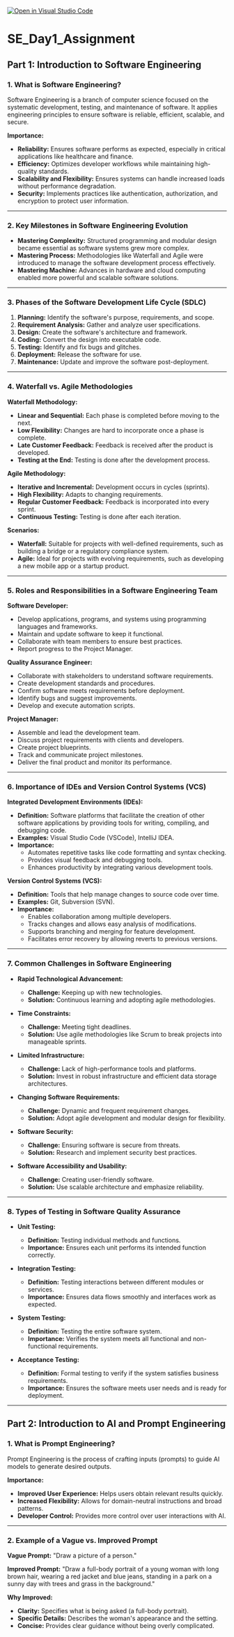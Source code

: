 [![Open in Visual Studio Code](https://classroom.github.com/assets/open-in-vscode-2e0aaae1b6195c2367325f4f02e2d04e9abb55f0b24a779b69b11b9e10269abc.svg)](https://classroom.github.com/online_ide?assignment_repo_id=18308629&assignment_repo_type=AssignmentRepo)

# SE_Day1_Assignment

## Part 1: Introduction to Software Engineering

### 1. What is Software Engineering?
Software Engineering is a branch of computer science focused on the systematic development, testing, and maintenance of software. It applies engineering principles to ensure software is reliable, efficient, scalable, and secure.

**Importance:**
- **Reliability:** Ensures software performs as expected, especially in critical applications like healthcare and finance.
- **Efficiency:** Optimizes developer workflows while maintaining high-quality standards.
- **Scalability and Flexibility:** Ensures systems can handle increased loads without performance degradation.
- **Security:** Implements practices like authentication, authorization, and encryption to protect user information.

---

### 2. Key Milestones in Software Engineering Evolution
- **Mastering Complexity:** Structured programming and modular design became essential as software systems grew more complex.
- **Mastering Process:** Methodologies like Waterfall and Agile were introduced to manage the software development process effectively.
- **Mastering Machine:** Advances in hardware and cloud computing enabled more powerful and scalable software solutions.

---

### 3. Phases of the Software Development Life Cycle (SDLC)
1. **Planning:** Identify the software's purpose, requirements, and scope.
2. **Requirement Analysis:** Gather and analyze user specifications.
3. **Design:** Create the software's architecture and framework.
4. **Coding:** Convert the design into executable code.
5. **Testing:** Identify and fix bugs and glitches.
6. **Deployment:** Release the software for use.
7. **Maintenance:** Update and improve the software post-deployment.

---

### 4. Waterfall vs. Agile Methodologies
**Waterfall Methodology:**
- **Linear and Sequential:** Each phase is completed before moving to the next.
- **Low Flexibility:** Changes are hard to incorporate once a phase is complete.
- **Late Customer Feedback:** Feedback is received after the product is developed.
- **Testing at the End:** Testing is done after the development process.

**Agile Methodology:**
- **Iterative and Incremental:** Development occurs in cycles (sprints).
- **High Flexibility:** Adapts to changing requirements.
- **Regular Customer Feedback:** Feedback is incorporated into every sprint.
- **Continuous Testing:** Testing is done after each iteration.

**Scenarios:**
- **Waterfall:** Suitable for projects with well-defined requirements, such as building a bridge or a regulatory compliance system.
- **Agile:** Ideal for projects with evolving requirements, such as developing a new mobile app or a startup product.

---

### 5. Roles and Responsibilities in a Software Engineering Team
**Software Developer:**
- Develop applications, programs, and systems using programming languages and frameworks.
- Maintain and update software to keep it functional.
- Collaborate with team members to ensure best practices.
- Report progress to the Project Manager.

**Quality Assurance Engineer:**
- Collaborate with stakeholders to understand software requirements.
- Create development standards and procedures.
- Confirm software meets requirements before deployment.
- Identify bugs and suggest improvements.
- Develop and execute automation scripts.

**Project Manager:**
- Assemble and lead the development team.
- Discuss project requirements with clients and developers.
- Create project blueprints.
- Track and communicate project milestones.
- Deliver the final product and monitor its performance.

---

### 6. Importance of IDEs and Version Control Systems (VCS)
**Integrated Development Environments (IDEs):**
- **Definition:** Software platforms that facilitate the creation of other software applications by providing tools for writing, compiling, and debugging code.
- **Examples:** Visual Studio Code (VSCode), IntelliJ IDEA.
- **Importance:**
  - Automates repetitive tasks like code formatting and syntax checking.
  - Provides visual feedback and debugging tools.
  - Enhances productivity by integrating various development tools.

**Version Control Systems (VCS):**
- **Definition:** Tools that help manage changes to source code over time.
- **Examples:** Git, Subversion (SVN).
- **Importance:**
  - Enables collaboration among multiple developers.
  - Tracks changes and allows easy analysis of modifications.
  - Supports branching and merging for feature development.
  - Facilitates error recovery by allowing reverts to previous versions.

---

### 7. Common Challenges in Software Engineering
- **Rapid Technological Advancement:**
  - **Challenge:** Keeping up with new technologies.
  - **Solution:** Continuous learning and adopting agile methodologies.

- **Time Constraints:**
  - **Challenge:** Meeting tight deadlines.
  - **Solution:** Use agile methodologies like Scrum to break projects into manageable sprints.

- **Limited Infrastructure:**
  - **Challenge:** Lack of high-performance tools and platforms.
  - **Solution:** Invest in robust infrastructure and efficient data storage architectures.

- **Changing Software Requirements:**
  - **Challenge:** Dynamic and frequent requirement changes.
  - **Solution:** Adopt agile development and modular design for flexibility.

- **Software Security:**
  - **Challenge:** Ensuring software is secure from threats.
  - **Solution:** Research and implement security best practices.

- **Software Accessibility and Usability:**
  - **Challenge:** Creating user-friendly software.
  - **Solution:** Use scalable architecture and emphasize reliability.

---

### 8. Types of Testing in Software Quality Assurance
- **Unit Testing:**
  - **Definition:** Testing individual methods and functions.
  - **Importance:** Ensures each unit performs its intended function correctly.

- **Integration Testing:**
  - **Definition:** Testing interactions between different modules or services.
  - **Importance:** Ensures data flows smoothly and interfaces work as expected.

- **System Testing:**
  - **Definition:** Testing the entire software system.
  - **Importance:** Verifies the system meets all functional and non-functional requirements.

- **Acceptance Testing:**
  - **Definition:** Formal testing to verify if the system satisfies business requirements.
  - **Importance:** Ensures the software meets user needs and is ready for deployment.

---

## Part 2: Introduction to AI and Prompt Engineering

### 1. What is Prompt Engineering?
Prompt Engineering is the process of crafting inputs (prompts) to guide AI models to generate desired outputs.

**Importance:**
- **Improved User Experience:** Helps users obtain relevant results quickly.
- **Increased Flexibility:** Allows for domain-neutral instructions and broad patterns.
- **Developer Control:** Provides more control over user interactions with AI.

---

### 2. Example of a Vague vs. Improved Prompt
**Vague Prompt:** "Draw a picture of a person."

**Improved Prompt:** "Draw a full-body portrait of a young woman with long brown hair, wearing a red jacket and blue jeans, standing in a park on a sunny day with trees and grass in the background."

**Why Improved:**
- **Clarity:** Specifies what is being asked (a full-body portrait).
- **Specific Details:** Describes the woman's appearance and the setting.
- **Concise:** Provides clear guidance without being overly complicated.
